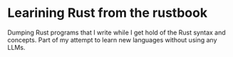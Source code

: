# Learining Rust from the rustbook

Dumping Rust programs that I write while I get hold of the Rust syntax and concepts. 
Part of my attempt to learn new languages without using any LLMs.
